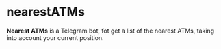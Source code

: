 # nearestATMs
**Nearest ATMs** is a Telegram bot, fot get a list of the nearest ATMs, taking into account your current position.
